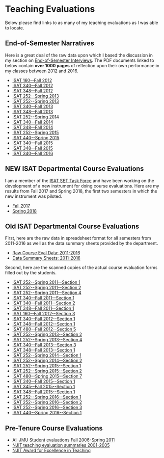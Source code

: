 # Teaching Evaluations

Below please find links to as many of my teaching evaluations as I was able to locate.

## End-of-Semester Narratives

Here is a great deal of the raw data upon which I based the discussion in my 
section on [End-of-Semester Interviews](/teaching/interviews.md). The PDF documents
linked to below contain **over 1000 pages** of reflection upon their own performance
in my classes between 2012 and 2016.

* [ISAT 160--Fall 2012](https://github.com/morphatic/isat-portfolio/raw/master/supporting_materials/evals/end_of_semester_narratives/2012_3_ISAT_160.pdf)
* [ISAT 340--Fall 2012](https://github.com/morphatic/isat-portfolio/raw/master/supporting_materials/evals/end_of_semester_narratives/2012_3_ISAT_340.pdf)
* [ISAT 348--Fall 2012](https://github.com/morphatic/isat-portfolio/raw/master/supporting_materials/evals/end_of_semester_narratives/2012_3_ISAT_340.pdf)
* [ISAT 252--Spring 2013](https://github.com/morphatic/isat-portfolio/raw/master/supporting_materials/evals/end_of_semester_narratives/2013_1_ISAT_252.pdf)
* [ISAT 252--Spring 2013](https://github.com/morphatic/isat-portfolio/raw/master/supporting_materials/evals/end_of_semester_narratives/2013_1_ISAT_252b.pdf)
* [ISAT 340--Fall 2013](https://github.com/morphatic/isat-portfolio/raw/master/supporting_materials/evals/end_of_semester_narratives/2013_3_ISAT_340.pdf)
* [ISAT 348--Fall 2013](https://github.com/morphatic/isat-portfolio/raw/master/supporting_materials/evals/end_of_semester_narratives/2013_3_ISAT_348.pdf)
* [ISAT 252--Spring 2014](https://github.com/morphatic/isat-portfolio/raw/master/supporting_materials/evals/end_of_semester_narratives/2014_1_ISAT_252.pdf)
* [ISAT 340--Fall 2014](https://github.com/morphatic/isat-portfolio/raw/master/supporting_materials/evals/end_of_semester_narratives/2014_3_ISAT_340.pdf)
* [ISAT 348--Fall 2014](https://github.com/morphatic/isat-portfolio/raw/master/supporting_materials/evals/end_of_semester_narratives/2014_3_ISAT_348.pdf)
* [ISAT 252--Spring 2015](https://github.com/morphatic/isat-portfolio/raw/master/supporting_materials/evals/end_of_semester_narratives/2015_1_ISAT_252.pdf)
* [ISAT 440--Spring 2015](https://github.com/morphatic/isat-portfolio/raw/master/supporting_materials/evals/end_of_semester_narratives/2015_1_ISAT_440.pdf)
* [ISAT 340--Fall 2015](https://github.com/morphatic/isat-portfolio/raw/master/supporting_materials/evals/end_of_semester_narratives/2015_3_ISAT_340.pdf)
* [ISAT 348--Fall 2015](https://github.com/morphatic/isat-portfolio/raw/master/supporting_materials/evals/end_of_semester_narratives/2015_3_ISAT_348.pdf)
* [ISAT 340--Fall 2016](https://github.com/morphatic/isat-portfolio/raw/master/supporting_materials/evals/end_of_semester_narratives/2016_3_ISAT_340.pdf)

## NEW ISAT Departmental Course Evaluations

I am a member of the [ISAT SET Task Force](/service/course_evals.md) and have been working
on the development of a new instrument for doing course evaluations. Here are my results
from Fall 2017 and Spring 2018, the first two semesters in which the new instrument was piloted.

* [Fall 2017]()
* [Spring 2018]()

## Old ISAT Departmental Course Evaluations

First, here are the raw data in spreadsheet format for all semesters from 2011-2016 as well
as the data summary sheets provided by the department.

* [Raw Course Eval Data: 2011-2016](https://docs.google.com/spreadsheets/d/1xqiJ_hvYGC3SGNzOVQY8dPxO77HiWF-T9z4DKlL1jfM/edit?usp=sharing)
* [Data Summary Sheets: 2011-2016](https://github.com/morphatic/isat-portfolio/raw/master/supporting_materials/evals/benton_course_eval_data_summaries_f11-f16.pdf)

Second, here are the scanned copies of the actual course evaluation forms filled out by the
students.

* [ISAT 252--Spring 2011--Section 1](https://github.com/morphatic/isat-portfolio/raw/master/supporting_materials/evals/Benton_2011/BentonSpr11ISAT252sect1.pdf)
* [ISAT 252--Spring 2011--Section 2](https://github.com/morphatic/isat-portfolio/raw/master/supporting_materials/evals/Benton_2011/BentonSpr2011ISAT252sect2.pdf)
* [ISAT 252--Spring 2011--Section 4](https://github.com/morphatic/isat-portfolio/raw/master/supporting_materials/evals/Benton_2011/BentonSpr2011ISAT252sect4.pdf)
* [ISAT 340--Fall 2011--Section 1](https://github.com/morphatic/isat-portfolio/raw/master/supporting_materials/evals/Benton_2011/BentonISAT340F11s1.pdf)
* [ISAT 340--Fall 2011--Section 2](https://github.com/morphatic/isat-portfolio/raw/master/supporting_materials/evals/Benton_2011/BentonISAT340F11s3.pdf)
* [ISAT 348--Fall 2011--Section 1](https://github.com/morphatic/isat-portfolio/raw/master/supporting_materials/evals/Benton_2011/BentonISAT348F11s1.pdf)
* [ISAT 160--Fall 2012--Section 3](https://github.com/morphatic/isat-portfolio/raw/master/supporting_materials/evals/Benton_2012/BentonISAT160Fall12s3.pdf)
* [ISAT 340--Fall 2012--Section 1](https://github.com/morphatic/isat-portfolio/raw/master/supporting_materials/evals/Benton_2012/BentonISAT340fall12s1.pdf)
* [ISAT 348--Fall 2012--Section 1](https://github.com/morphatic/isat-portfolio/raw/master/supporting_materials/evals/Benton_2012/BentonISAT348Fall12s1.pdf)
* [ISAT 480--Fall 2012--Section 5](https://github.com/morphatic/isat-portfolio/raw/master/supporting_materials/evals/Benton_2012/BentonISAT480fall12s5.pdf)
* [ISAT 252--Spring 2013--Section 2](https://github.com/morphatic/isat-portfolio/raw/master/supporting_materials/evals/Benton_2013/BentonISAT252SPR13S02.pdf)
* [ISAT 252--Spring 2013--Section 4](https://github.com/morphatic/isat-portfolio/raw/master/supporting_materials/evals/Benton_2013/BentonISAT252SPR13S04.pdf)
* [ISAT 340--Fall 2013--Section 3](https://github.com/morphatic/isat-portfolio/raw/master/supporting_materials/evals/Benton_2013/bentonISAT340Fall13S3.pdf)
* [ISAT 348--Fall 2013--Section 1](https://github.com/morphatic/isat-portfolio/raw/master/supporting_materials/evals/Benton_2011/BentonISAT348Fall13S1.pdf)
* [ISAT 252--Spring 2014--Section 1](https://github.com/morphatic/isat-portfolio/raw/master/supporting_materials/evals/Benton_2014/BentonISAT252Spr14S1.pdf)
* [ISAT 252--Spring 2014--Section 2](https://github.com/morphatic/isat-portfolio/raw/master/supporting_materials/evals/Benton_2014/BentonISAT252Spr14S2.pdf)
* [ISAT 252--Spring 2015--Section 1](https://github.com/morphatic/isat-portfolio/raw/master/supporting_materials/evals/Benton_2015/Benton25201.pdf)
* [ISAT 252--Spring 2015--Section 2](https://github.com/morphatic/isat-portfolio/raw/master/supporting_materials/evals/Benton_2015/Benton25202.pdf)
* [ISAT 480--Spring 2015--Section 7](https://github.com/morphatic/isat-portfolio/raw/master/supporting_materials/evals/Benton_2015/Benton48007.pdf)
* [ISAT 340--Fall 2015--Section 1](https://github.com/morphatic/isat-portfolio/raw/master/supporting_materials/evals/Benton_2015/bentonisat340f15.pdf)
* [ISAT 345--Fall 2015--Section 1](https://github.com/morphatic/isat-portfolio/raw/master/supporting_materials/evals/Benton_2015/bentonisat345f15.pdf)
* [ISAT 348--Fall 2015--Section 1](https://github.com/morphatic/isat-portfolio/raw/master/supporting_materials/evals/Benton_2015/bentonisat348f15.pdf)
* [ISAT 252--Spring 2016--Section 1](https://github.com/morphatic/isat-portfolio/raw/master/supporting_materials/evals/Benton_2016/Benton252-01.pdf)
* [ISAT 252--Spring 2016--Section 2](https://github.com/morphatic/isat-portfolio/raw/master/supporting_materials/evals/Benton_2016/Benton252-02.pdf)
* [ISAT 252--Spring 2016--Section 3](https://github.com/morphatic/isat-portfolio/raw/master/supporting_materials/evals/Benton_2016/Benton252-03.pdf)
* [ISAT 440--Spring 2016--Section 1](https://github.com/morphatic/isat-portfolio/raw/master/supporting_materials/evals/Benton_2016/BentonCourseNumber440SectionNumber01.pdf)

## Pre-Tenure Course Evaluations

* [All JMU Student evaluations Fall 2006-Spring 2011](https://github.com/morphatic/isat-portfolio/raw/master/supporting_materials/evals/CourseEvals-JMU-2006-2011.zip)
* [NJIT teaching evaluation summaries 2001-2005](https://github.com/morphatic/isat-portfolio/raw/master/supporting_materials/evals/NJIT/AllNJITTeachingEvaluations.pdf)
* [NJIT Award for Excellence in Teaching](https://github.com/morphatic/isat-portfolio/raw/master/supporting_materials/evals/NJIT/NJITTeachingAward.pdf)

